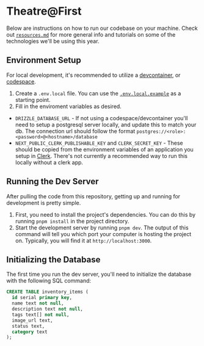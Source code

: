 # Theatre@First
Below are instructions on how to run our codebase on your machine. Check out
[`resources.md`](./resources.md) for more general info and tutorials on some of the technologies
we'll be using this year.

## Environment Setup
For local development, it's recommended to utilize a [devcontainer](https://code.visualstudio.com/docs/devcontainers/tutorial), or [codespace](https://code.visualstudio.com/docs/remote/codespaces).

1. Create a `.env.local` file. You can use the [`.env.local.example`](./.env.local.example) as a starting point.
2. Fill in the enviroment variables as desired.
  - `DRIZZLE_DATABASE_URL` - If not using a codespace/devcontainer you'll need to setup a postgresql server locally, and update this to match your db. The connection url should follow the format `postgres://<role>:<password>@<hostname>/database`
  - `NEXT_PUBLIC_CLERK_PUBLISHABLE_KEY` and `CLERK_SECRET_KEY` - These should be copied from the environment variables of an application you setup in [Clerk](http://clerk.com/). There's not currently a recommended way to run this locally without a clerk app.

## Running the Dev Server
After pulling the code from this repository, getting up and running for
development is pretty simple.
1. First, you need to install the project's dependencies. You can do this by
running `pnpm install` in the project directory.
2. Start the development server by running `pnpm dev`. The output of this
command will tell you which port your computer is hosting the project on.
Typically, you will find it at `http://localhost:3000`.

## Initializing the Database
The first time you run the dev server, you'll need to initialize the database with the following SQL command:

```sql
CREATE TABLE inventory_items (
  id serial primary key,
  name text not null,
  description text not null,
  tags text[] not null,
  image_url text,
  status text,
  category text
);
```
